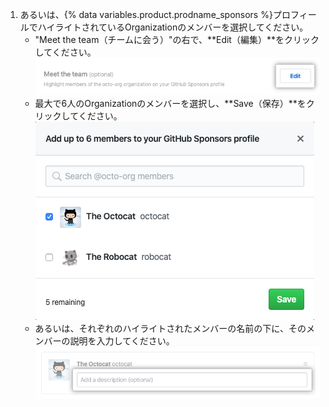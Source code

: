 1. あるいは、{% data variables.product.prodname_sponsors %}プロフィールでハイライトされているOrganizationのメンバーを選択してください。
    - "Meet the team（チームに会う）"の右で、**Edit（編集）**をクリックしてください。  
      ![プロフィールにOrganizationのメンバーを編集ボタン](/assets/images/help/sponsors/edit-org-members-profile-button.png)
    - 最大で6人のOrganizationのメンバーを選択し、**Save（保存）**をクリックしてください。 ![ハイライトされたOrganizationメンバーを選択](/assets/images/help/sponsors/select-highlighted-org-members.png)
    - あるいは、それぞれのハイライトされたメンバーの名前の下に、そのメンバーの説明を入力してください。  ![ハイライトされたOrganizationメンバーの説明](/assets/images/help/sponsors/description-highlighted-org-members.png)